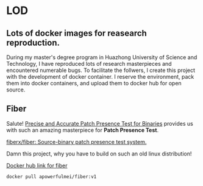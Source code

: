 # LOD

## Lots of docker images for reasearch reproduction.

During my master's degree program in Huazhong University of Science and Technology, I have reproduced lots of research masterpieces and encountered numerable bugs. To facilitate the follwers, I create this project with the development of docker container. I reserve the environment, pack them into docker containers, and upload them to docker hub for open source.



## Fiber

Salute! [Precise and Accurate Patch Presence Test for Binaries](https://www.usenix.org/system/files/conference/usenixsecurity18/sec18-zhang.pdf) provides us with such an amazing masterpiece for **Patch Presence Test**. 

[fiberx/fiber: Source-binary patch presence test system.](https://github.com/fiberx/fiber)

Damn this project, why you have to build on such an old linux distribution!

[Docker hub link for fiber](https://hub.docker.com/repository/docker/apowerfulmei/fiber)

```
docker pull apowerfulmei/fiber:v1
```

